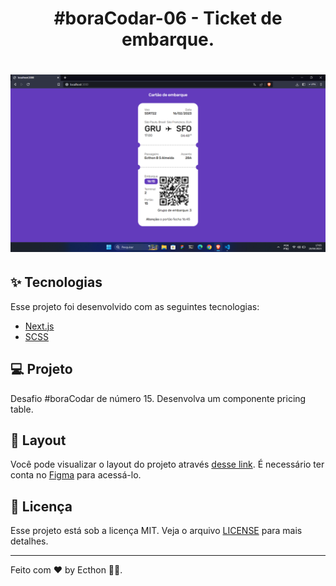 <h1 align="center">#boraCodar-06 - Ticket de embarque.</h1> 

<h1 align="center">
  <img alt="boraCodar" title="boraCodar" src="./public/hero.png" />
</h1>


## ✨ Tecnologias

Esse projeto foi desenvolvido com as seguintes tecnologias:

- [Next.js](#✨-tecnologias)
- [SCSS](#✨-tecnologias)

## 💻 Projeto

Desafio #boraCodar de número 15. Desenvolva um componente pricing table. 

## 🔖 Layout

Você pode visualizar o layout do projeto através [desse link](https://www.figma.com/community/file/1227809985897425342). É necessário ter conta no [Figma](http://figma.com/) para acessá-lo.

## 📄 Licença

Esse projeto está sob a licença MIT. Veja o arquivo [LICENSE](LICENSE.md) para mais detalhes.

---

Feito com ♥ by Ecthon 👋🏻.